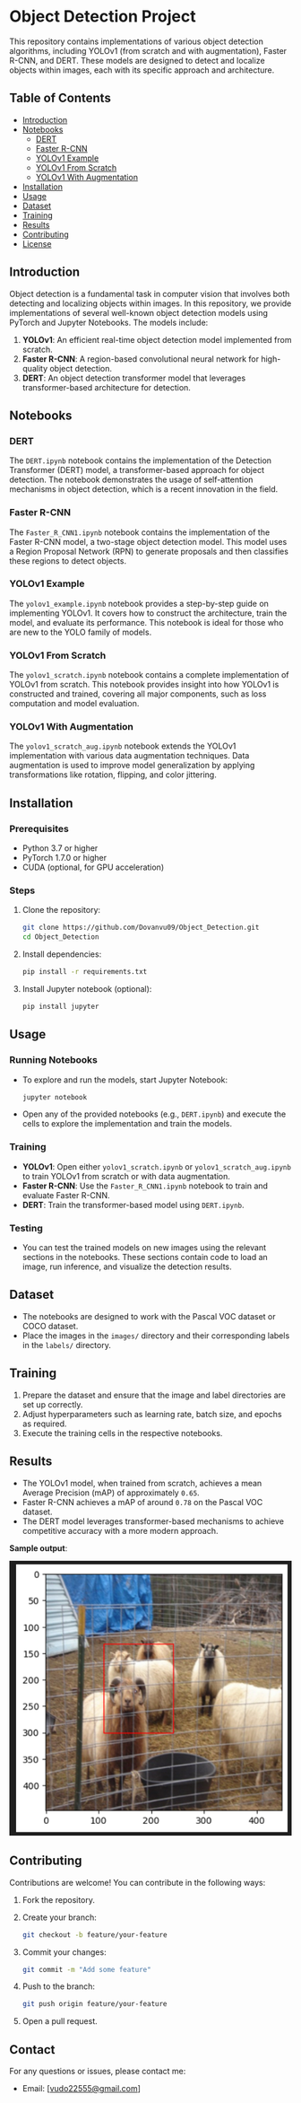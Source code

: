 # Object Detection Project

This repository contains implementations of various object detection algorithms, including YOLOv1 (from scratch and with augmentation), Faster R-CNN, and DERT. These models are designed to detect and localize objects within images, each with its specific approach and architecture.

## Table of Contents

- [Introduction](#introduction)
- [Notebooks](#notebooks)
  - [DERT](#dert)
  - [Faster R-CNN](#faster-r-cnn)
  - [YOLOv1 Example](#yolov1-example)
  - [YOLOv1 From Scratch](#yolov1-from-scratch)
  - [YOLOv1 With Augmentation](#yolov1-with-augmentation)
- [Installation](#installation)
- [Usage](#usage)
- [Dataset](#dataset)
- [Training](#training)
- [Results](#results)
- [Contributing](#contributing)
- [License](#license)

## Introduction

Object detection is a fundamental task in computer vision that involves both detecting and localizing objects within images. In this repository, we provide implementations of several well-known object detection models using PyTorch and Jupyter Notebooks. The models include:

1. **YOLOv1**: An efficient real-time object detection model implemented from scratch.
2. **Faster R-CNN**: A region-based convolutional neural network for high-quality object detection.
3. **DERT**: An object detection transformer model that leverages transformer-based architecture for detection.

## Notebooks

### DERT

The `DERT.ipynb` notebook contains the implementation of the Detection Transformer (DERT) model, a transformer-based approach for object detection. The notebook demonstrates the usage of self-attention mechanisms in object detection, which is a recent innovation in the field.

### Faster R-CNN

The `Faster_R_CNN1.ipynb` notebook contains the implementation of the Faster R-CNN model, a two-stage object detection model. This model uses a Region Proposal Network (RPN) to generate proposals and then classifies these regions to detect objects.

### YOLOv1 Example

The `yolov1_example.ipynb` notebook provides a step-by-step guide on implementing YOLOv1. It covers how to construct the architecture, train the model, and evaluate its performance. This notebook is ideal for those who are new to the YOLO family of models.

### YOLOv1 From Scratch

The `yolov1_scratch.ipynb` notebook contains a complete implementation of YOLOv1 from scratch. This notebook provides insight into how YOLOv1 is constructed and trained, covering all major components, such as loss computation and model evaluation.

### YOLOv1 With Augmentation

The `yolov1_scratch_aug.ipynb` notebook extends the YOLOv1 implementation with various data augmentation techniques. Data augmentation is used to improve model generalization by applying transformations like rotation, flipping, and color jittering.

## Installation

### Prerequisites

- Python 3.7 or higher
- PyTorch 1.7.0 or higher
- CUDA (optional, for GPU acceleration)

### Steps

1. Clone the repository:

    ```sh
    git clone https://github.com/Dovanvu09/Object_Detection.git
    cd Object_Detection
    ```

2. Install dependencies:

    ```sh
    pip install -r requirements.txt
    ```

3. Install Jupyter notebook (optional):

    ```sh
    pip install jupyter
    ```

## Usage

### Running Notebooks

- To explore and run the models, start Jupyter Notebook:

    ```sh
    jupyter notebook
    ```

- Open any of the provided notebooks (e.g., `DERT.ipynb`) and execute the cells to explore the implementation and train the models.

### Training

- **YOLOv1**: Open either `yolov1_scratch.ipynb` or `yolov1_scratch_aug.ipynb` to train YOLOv1 from scratch or with data augmentation.
- **Faster R-CNN**: Use the `Faster_R_CNN1.ipynb` notebook to train and evaluate Faster R-CNN.
- **DERT**: Train the transformer-based model using `DERT.ipynb`.

### Testing

- You can test the trained models on new images using the relevant sections in the notebooks. These sections contain code to load an image, run inference, and visualize the detection results.

## Dataset

- The notebooks are designed to work with the Pascal VOC dataset or COCO dataset.
- Place the images in the `images/` directory and their corresponding labels in the `labels/` directory.

## Training

1. Prepare the dataset and ensure that the image and label directories are set up correctly.
2. Adjust hyperparameters such as learning rate, batch size, and epochs as required.
3. Execute the training cells in the respective notebooks.

## Results

- The YOLOv1 model, when trained from scratch, achieves a mean Average Precision (mAP) of approximately `0.65`.
- Faster R-CNN achieves a mAP of around `0.78` on the Pascal VOC dataset.
- The DERT model leverages transformer-based mechanisms to achieve competitive accuracy with a more modern approach.

**Sample output**:

![Sample Output](sample.png)

## Contributing

Contributions are welcome! You can contribute in the following ways:

1. Fork the repository.
2. Create your branch:

    ```sh
    git checkout -b feature/your-feature
    ```

3. Commit your changes:

    ```sh
    git commit -m "Add some feature"
    ```

4. Push to the branch:

    ```sh
    git push origin feature/your-feature
    ```

5. Open a pull request.
## Contact

For any questions or issues, please contact me:

- Email: [vudo22555@gmail.com]

